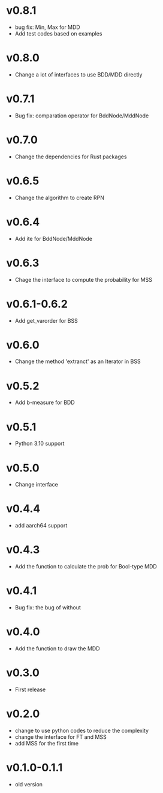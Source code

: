 # v0.8.1

- bug fix: Min, Max for MDD
- Add test codes based on examples

# v0.8.0

- Change a lot of interfaces to use BDD/MDD directly

# v0.7.1

- Bug fix: comparation operator for BddNode/MddNode

# v0.7.0

- Change the dependencies for Rust packages

# v0.6.5

- Change the algorithm to create RPN

# v0.6.4

- Add ite for BddNode/MddNode

# v0.6.3

- Chage the interface to compute the probability for MSS

# v0.6.1-0.6.2

- Add get_varorder for BSS

# v0.6.0

- Change the method 'extranct' as an Iterator in BSS

# v0.5.2

- Add b-measure for BDD

# v0.5.1

- Python 3.10 support

# v0.5.0

- Change interface

# v0.4.4

- add aarch64 support

# v0.4.3

- Add the function to calculate the prob for Bool-type MDD

# v0.4.1

- Bug fix: the bug of without 

# v0.4.0

- Add the function to draw the MDD

# v0.3.0

- First release

# v0.2.0

- change to use python codes to reduce the complexity
- change the interface for FT and MSS
- add MSS for the first time

# v0.1.0-0.1.1

- old version
